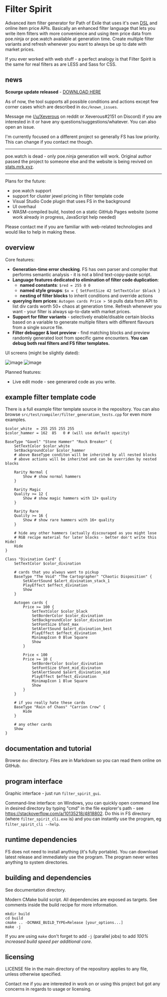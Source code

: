 # Filter Spirit

Advanced item filter generator for Path of Exile that uses it's own [DSL](https://en.wikipedia.org/wiki/Domain-specific_language) and online item price APIs. Basically an enhanced filter language that lets you write item filters with more convenience and using item price data from poe.ninja or poe.watch available at generation time. Create multiple filter variants and refresh whenever you want to always be up to date with market prices.

If you ever worked with web stuff - a perfect analogy is that Filter Spirit is the same for real filters as are LESS and Sass for CSS.

## news

**Scourge update released** - [DOWNLOAD HERE](https://github.com/Xeverous/filter_spirit/releases)

As of now, the tool supports all possible conditions and actions except few corner cases which are described in `doc/known_issues`.

Message me ([/u/Xeverous](https://old.reddit.com/user/Xeverous/) on reddit or Xeverous#2151 on Discord) if you are interested in it or have any questions/suggestions/whatever. You can also open an issue.

I'm currently focused on a different project so generally FS has low priority. This can change if you contact me though.

___

poe.watch is dead - only poe.ninja generation will work. Original author passed the project to someone else and the website is being revived on [stats.mrk.xyz](https://stats.mrk.xyz).

___

Plans for the future:

- poe.watch support
- support for cluster jewel pricing in filter template code
- Visual Studio Code plugin that uses FS in the background
- UI overhaul
- WASM-compiled build, hosted on a static GitHub Pages website (some work already in progress, JavaScript help needed)

Please contact me if you are familiar with web-related technologies and would like to help in making these.

## overview

Core features:

- **Generation-time error checking**. FS has own parser and compiler that performs semantic analysis - it is not a blind text-copy-paste script.
- **Language features dedicated to elimination of filter code duplication**:
  - **named constants**: `$red = 255 0 0`
  - **named style groups**: `$x = { SetFontSize 42 SetTextColor $black }`
  - **nesting of filter blocks** to inherit conditions and override actions
- **querying item prices**: `Autogen cards Price > 50` pulls data from API to list div cards worth 50+ chaos at generation time. Refresh whenever you want - your filter is always up-to-date with market prices.
- **Support for filter variants** - selectively enable/disable certain blocks based on a variable to generate multiple filters with different flavours from a single source file.
- **Filter debugger & loot preview** - find matching blocks and preview randomly generated loot from specific game encounters. **You can debug both real filters and FS filter templates.**

UI screens (might be slightly dated):

![image](https://user-images.githubusercontent.com/20820409/99323133-d121c980-2871-11eb-843c-fe995abce24d.png)
![image](https://user-images.githubusercontent.com/20820409/102475151-d1bca400-4059-11eb-9028-110dd1d58ebf.png)

Planned features:

- Live edit mode - see generared code as you write.

## example filter template code

There is a full example filter template source in the repository. You can also browse `src/test/compiler/filter_generation_tests.cpp` for even more examples.

```
$color_white  = 255 255 255 255
$color_hammer = 162  85   0 # (will use default opacity)

BaseType "Gavel" "Stone Hammer" "Rock Breaker" {
	SetTextColor $color_white
	SetBackgroundColor $color_hammer
	# above BaseType conditon will be inherited by all nested blocks
	# above actions will be inherited and can be overriden by nested blocks

	Rarity Normal {
		Show # show normal hammers
	}

	Rarity Magic
	Quality >= 12 {
		Show # show magic hammers with 12+ quality
	}

	Rarity Rare
	Quality >= 16 {
		Show # show rare hammers with 16+ quality
	}

	# hide any other hammers (actually discouraged as you might lose
	# RGB recipe material for later blocks - better don't write this Hide)
	Hide
}

Class "Divination Card" {
	SetTextColor $color_divination

	# cards that you always want to pickup
	BaseType "The Void" "The Cartographer" "Chaotic Disposition" {
		SetAlertSound $alert_divination_stack_1
		PlayEffect $effect_divination
		Show
	}

	Autogen cards {
		Price >= 100 {
			SetTextColor $color_black
			SetBorderColor $color_divination
			SetBackgroundColor $color_divination
			SetFontSize $font_max
			SetAlertSound $alert_divination_best
			PlayEffect $effect_divination
			MinimapIcon 0 Blue Square
			Show
		}

		Price < 100
		Price >= 10 {
			SetBorderColor $color_divination
			SetFontSize $font_mid_divinaton
			SetAlertSound $alert_divination_mid
			PlayEffect $effect_divination
			MinimapIcon 1 Blue Square
			Show
		}
	}

	# if you really hate these cards
	BaseType "Rain of Chaos" "Carrion Crow" {
		Hide
	}

	# any other cards
	Show
}
```

## documentation and tutorial

Browse `doc` directory. Files are in Markdown so you can read them online on GitHub.

## program interface

Graphic interface - just run `filter_spirit_gui`.

Command-line interface: on Windows, you can quickly open command line in desired directory by typing "cmd" in the file explorer's path - see https://stackoverflow.com/a/10135218/4818802. Do this in FS directory (where `filter_spirit_cli.exe` is) and you can instantly use the program, eg `filter_spirit_cli --help`.

## runtime dependencies

FS does not need to install anything (it's fully portable). You can download latest release and immediately use the program. The program never writes anything to system directories.

## building and dependencies

See documentation directory.

Modern CMake build script. All dependencies are exposed as targets. See comments inside the build recipe for more information.

```
mkdir build
cd build
cmake .. -DCMAKE_BUILD_TYPE=Release [your_options...]
make -j
```

If you are using `make` don't forget to add `-j` (parallel jobs) to add *100% increased build speed per additional core*.

## licensing

LICENSE file in the main directory of the repository applies to any file, unless otherwise specified.

Contact me if you are interested in work on or using this project but got any concerns in regards to usage or licensing.
